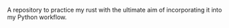 A repository to practice my rust with the ultimate aim of incorporating it into my Python workflow.
